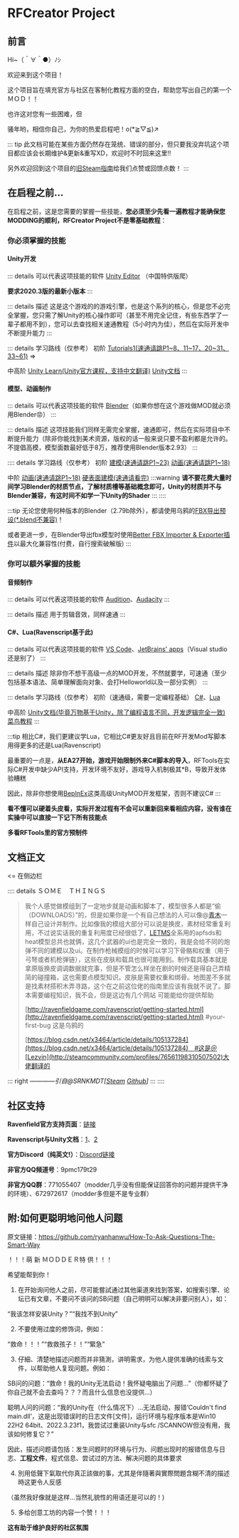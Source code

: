 # RFCreator Project

## 前言
Hi~（＾∀＾●）ﾉｼ

欢迎来到这个项目！

这个项目旨在填充官方与社区在客制化教程方面的空白，帮助您写出自己的第一个ＭＯＤ！！

也许这对您有一些困难，但

骚年哟，相信你自己，为你的热爱启程吧！o(*≧▽≦)↗

::: tip
此文档可能在某些方面仍然存在笼统、错误的部分，但只要我没弃坑这个项目都应该会长期维护&更新&重写XD，欢迎时不时回来这里!!

另外欢迎回到这个项目的[旧Steam指南](https://steamcommunity.com/sharedfiles/filedetails/?id=2902809158)给我们点赞或回馈点数！
:::

## 在启程之前...
在启程之前，这是您需要的掌握一些技能，**您必须至少先看一遍教程才能确保您MODDING的顺利，RFCreator Project不是零基础教程**：

### 你必须掌握的技能
#### Unity开发
::: details 可以代表这项技能的软件
[Unity Editor](https://unity.com/releases/editor/archive) （中国特供版爬）

**要求2020.3版的最新小版本**
:::

::: details 描述
这是这个游戏的的游戏引擎，也是这个系列的核心，但是您不必完全掌握，您只需了解Unity的核心操作即可（甚至不用完全记住，有些东西学了一辈子都用不到），您可以去查找相关速通教程（5小时内为佳），然后在实际开发中不断提升能力
:::

::: details 学习路线（仅参考）
初阶 [Tutorials1(速通请跳P1\~8、11\~17、20\~31、33\~61)](https://www.bilibili.com/video/BV1gQ4y1e7SS) => 

中高阶 [Unity Learn(Unity官方课程，支持中文翻译)](https://learn.unity.com/) [Unity文档](https://docs.unity.cn/cn/2020.3/Manual/index.html)
:::
#### 模型、动画制作

::: details 可以代表这项技能的软件
[Blender](https://mirrors.aliyun.com/blender/release/)（如果你想在这个游戏做MOD就必须用Blender😡）
:::

::: details 描述
这项技能我们同样无需完全掌握，速通即可，然后在实际项目中不断提升能力（除非你能找到美术资源，版权的话一般来说只要不盈利都是允许的。不提倡高模，模型面数最好低于8万，推荐使用Blender版本2.93）
:::

:::: details 学习路线（仅参考）
初阶 [建模(速通请跳P1\~23)](https://www.bilibili.com/video/BV1qq4y1772P) [动画(速通请跳P1\~18)](https://www.bilibili.com/video/BV13y4y1H75J)

中阶 [动画(速通请跳P1\~18)](https://www.bilibili.com/video/BV13y4y1H75J) [硬表面建模(速通请看完)](https://www.bilibili.com/video/BV14A411n76J)
:::warning
**请不要花费大量时间学习Blender的材质节点，了解材质槽等基础概念即可，Unity的材质并不与Blender兼容，有这时间不如学一下Unity的Shader**
:::
::::

:::tip
无论您使用何种版本的Blender（2.79b除外），都请使用乌鸦的[FBX导出预设(*.blend不兼容)](https://steamcommunity.com/sharedfiles/filedetails/?id=2690680489)！

或者更进一步，在Blender导出fbx模型时使用[Better FBX Importer & Exporter插件](https://blendermarket.com/products/better-fbx-importer--exporter)以最大化兼容性(付费，自行搜索破解版)
:::


### 你可以额外掌握的技能

#### 音频制作
::: details 可以代表这项技能的软件
[Audition](www.adobe.com)、[Audacity](https://www.audacityteam.org/)
:::

::: details 描述
用于剪辑音效，同样速通
::: 

#### C#、Lua(Ravenscript基于此)

::: details 可以代表这项技能的软件
[VS Code](https://code.visualstudio.com/)、[JetBrains' apps](www.jetbrains.com)（Visual studio还是别了）
::: 

::: details 描述
除非你不想干高级一点的MOD开发，不然就要学，可速通（至少包括基本语法、简单理解面向对象、会打Helloworld以及一部分实例）
:::
        
::: details 学习路线（仅参考）
初阶（速通级，需要一定编程基础） [C#](https://www.bilibili.com/video/BV1sy4y1u7cw)、[Lua](https://www.bilibili.com/video/BV1vf4y1L7Rb)

中高阶 [Unity文档(毕竟万物基于Unity，除了编程语言不同，开发逻辑完全一致)](https://docs.unity.cn/cn/2020.3/Manual/) [菜鸟教程](https://www.runoob.com/)
:::
        
:::tip
相比C#，我们更建议学Lua，它相比C#更友好且目前在RF开发Mod写脚本用得更多的还是Lua(Ravenscript)

最重要的一点是，**从EA27开始，游戏开始限制外来C#脚本的导入**，RFTools在实际C#开发中缺少API支持，开发环境不友好，游戏导入机制极其*B，导致开发体验糟糕

因此，除非你想使用[BepInEx](https://bepinex.dev)这类高级UnityMOD开发框架，否则不建议C#
:::

**看不懂可以硬着头皮看，实际开发过程有不会可以重新回来看相应内容，没有谁在实操中可以直接一下记下所有技能点**

**多看RFTools里的官方预制件**

## 文档正文

<= 在侧边栏

:::: details ＳＯＭＥ　ＴＨＩＮＧＳ
> 我个人感觉做模组到了一定地步就是动画和脚本了，模型很多人都是“偷（DOWNLOADS）”的，但是如果你是一个有自己想法的人可以像@[青木](http://steamcommunity.com/profiles/76561198368231803)一样自己设计并制作。比如像我的模组大部分可以说是换皮，素材经常重复利用，不过说实话我的重复利用度已经很低了，[LETMS](https://steamcommunity.com/sharedfiles/filedetails/?id=2798038529)全系用的apfsds和heat模型总共也就俩，这几个武器的ui也是完全一致的，我是会给不同的炮弹不同的建模以及ui。在制作枪械模组的时候可以学习下骨骼和权重（用于弓弩或者机枪弹链），这些在皮肤和载具也很可能用到。制作载具基本就是拿原版换皮调调数据就完事，但是不管怎么样坐在剧的时候还是得自己弄精简的碰撞箱，这也需要点模型知识。皮肤是需要权重和绑骨。地图差不多就是找素材搭积木弄寻路，这个在之前这位佬的指南里应该有我就不说了。脚本需要编程知识，我不会，但是这边有几个网站
可能能给你提供帮助
>
> [http://ravenfieldgame.com/ravenscript/getting-started.html](http://ravenfieldgame.com/ravenscript/getting-started.html) #your-first-bug 这是乌鸦的
>
> [https://blog.csdn.net/x3464/article/details/105137284](https://blog.csdn.net/x3464/article/details/105137284)　#这是＠[Lezvin](http://steamcommunity.com/profiles/76561198310507502)大佬翻译的

::: right
*————引自@SRNKMDT[[Steam](http://steamcommunity.com/profiles/76561198859753798) [Github](https://github.com/SOP-von-SRN)]*
:::
::::

## 社区支持

**Ravenfield官方支持页面**：[链接](http://ravenfieldgame.com/modding.html)

**Ravenscript与Unity文档**：[1](http://ravenfieldgame.com/ravenscript/)、[2](https://docs.unity3d.com/cn/2020.3/Manual/)

**官方Discord（纯英文!）**：[Discord链接](http://discord.gg/ravenfield)

**非官方QQ频道号**：9pmc179t29

**非官方QQ群**：771055407（modder几乎没有但能保证回答你的问题并提供干净的环境）、672972617（modder多但是不是专业群） 

## 附:如何更聪明地问他人问题
原文链接：https://github.com/ryanhanwu/How-To-Ask-Questions-The-Smart-Way

！！！萌 新 ＭＯＤＤＥＲ特 供！！！

希望能帮到你！

1. 在开始询问他人之前，尽可能嘗試通过其他渠道來找到答案，如搜索引擎、论坛已有文章，不要问不该问的SB问题（自己明明可以解决非要问别人），如：

“我该怎样安装Unity？”“我找不到Unity”

2. 不要使用过度的修饰词，例如：

“救命！！！”“救救孩子！！”“緊急”

3. 仔細、清楚地描述问题而并非猜測，讲明需求，为他人提供准确的线索与文件，以帮助他人复现问题。例如：

SB问的问题：“救命！我的Unity无法启动！我怀疑电脑出了问题...”（你都怀疑了你自己就不会去查吗？？？而且什么信息也没提供...）

聪明人问的问题：“我的Unity在（什么情况下）...无法启动，报错‘Couldn't find main.dll’，这是出现错误时的日志文件[文件]，运行环境与程序版本是Win10 22H2 64bit、2022.3.23f1，我尝试过重装Unity与sfc /SCANNOW但没有用，我该如何修复它？”

因此，描述问题请包括：发生问题时的环境与行为、问题出现时的报错信息与日志、**工程文件**，程式信息、尝试过的方法、解决问题的具体要求

4. 別用低聲下氣取代你真正該做的事，尤其是伴隨著與實際問題含糊不清的描述時这更令人反感

（虽然我好像就是这样...当然礼貌性的用语还是可以的！)

5. 多给创意工坊的内容一个赞！！！

**这有助于维护良好的社区氛围**